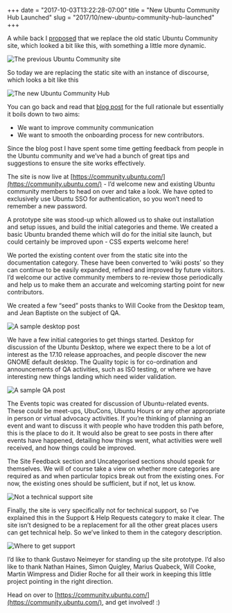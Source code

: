 +++
date = "2017-10-03T13:22:28-07:00"
title = "New Ubuntu Community Hub Launched"
slug = "2017/10/new-ubuntu-community-hub-launched"
+++


A while back I [proposed](https://popey.com/blog/posts/ubuntu-community-hub-proposal.html) that we replace the old static Ubuntu Community site, which looked a bit like this, with something a little more dynamic.

![The previous Ubuntu Community site](/blog/images/2017-10-03/oldsite.png)

So today we are replacing the static site with an instance of discourse, which looks a bit like this

![The new Ubuntu Community Hub](/blog/images/2017-10-03/newsite.png)

You can go back and read that [blog post](https://popey.com/blog/posts/ubuntu-community-hub-proposal.html) for the full rationale but essentially it boils down to two aims:

  * We want to improve community communication
  * We want to smooth the onboarding process for new contributors.


Since the blog post I have spent some time getting feedback from people in the Ubuntu community and we’ve had a bunch of great tips and suggestions to ensure the site works effectively.

The site is now live at [https://community.ubuntu.com/](https://community.ubuntu.com/) - I’d welcome new and existing Ubuntu community members to head on over and take a look. We have opted to exclusively use Ubuntu SSO for authentication, so you won’t need to remember a new password.

A prototype site was stood-up which allowed us to shake out installation and setup issues, and build the initial categories and theme. We created a basic Ubuntu branded theme which will do for the initial site launch, but could certainly be improved upon - CSS experts welcome here!

We ported the existing content over from the static site into the documentation category. These have been converted to ‘wiki posts’ so they can continue to be easily expanded, refined and improved by future visitors. I’d welcome our active community members to re-review those periodically and help us to make them an accurate and welcoming starting point for new contributors.

We created a few “seed” posts thanks to Will Cooke from the Desktop team, and Jean Baptiste on the subject of QA.

![A sample desktop post](/blog/images/2017-10-03/desktop.png)

We have a few initial categories to get things started. Desktop for discussion of the Ubuntu Desktop, where we expect there to be a lot of interest as the 17.10 release approaches, and people discover the new GNOME default desktop. The Quality topic is for co-ordination and announcements of QA activities, such as ISO testing, or where we have interesting new things landing which need wider validation.

![A sample QA post](/blog/images/2017-10-03/quality.png)

The Events topic was created for discussion of Ubuntu-related events. These could be meet-ups, UbuCons, Ubuntu Hours or any other appropriate in person or virtual advocacy activities. If you’re thinking of planning an event and want to discuss it with people who have trodden this path before, this is the place to do it. It would also be great to see posts in there after events have happened, detailing how things went, what activities were well received, and how things could be improved.

The Site Feedback section and Uncategorised sections should speak for themselves. We will of course take a view on whether more categories are required as and when particular topics break out from the existing ones. For now, the existing ones should be sufficient, but if not, let us know.

![Not a technical support site](/blog/images/2017-10-03/help.png)

Finally, the site is very specifically not for technical support, so I’ve explained this in the Support & Help Requests category to make it clear. The site isn’t designed to be a replacement for all the other great places users can get technical help. So we’ve linked to them in the category description.

![Where to get support](/blog/images/2017-10-03/support.png)

I’d like to thank Gustavo Neimeyer for standing up the site prototype. I’d also like to thank Nathan Haines, Simon Quigley, Marius Quabeck, Will Cooke, Martin Wimpress and Didier Roche for all their work in keeping this little project pointing in the right direction.

Head on over to [https://community.ubuntu.com/](https://community.ubuntu.com/), and get involved! :)
